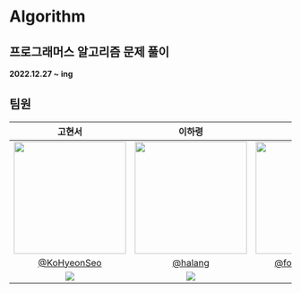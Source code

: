 # Algorithm

## 프로그래머스 알고리즘 문제 풀이

**2022.12.27 ~ ing**

## 팀원

|                                                                           고현서                                                                            |                                                                        이하령                                                                        |                                                                      도경원                                                                       |                                                                          문규민                                                                           |                                                                         신정훈                                                                          |
| :---------------------------------------------------------------------------------------------------------------------------------------------------------: | :--------------------------------------------------------------------------------------------------------------------------------------------------: | :-----------------------------------------------------------------------------------------------------------------------------------------------: | :-------------------------------------------------------------------------------------------------------------------------------------------------------: | :-----------------------------------------------------------------------------------------------------------------------------------------------------: |
|                   <a href="https://github.com/KoHyeonSeo"><img src="https://avatars.githubusercontent.com/u/76097749?v=4" width=200></a>                    |                  <a href="https://github.com/halang"><img src="https://avatars.githubusercontent.com/u/64428916?v=4" width=200></a>                  |            <a href="https://github.com/fortress43-dev"><img src="https://avatars.githubusercontent.com/u/81908835?v=4" width=200></a>             |                   <a href="https://github.com/Doorbals"><img src="https://avatars.githubusercontent.com/u/87385588?v=4" width=200></a>                    |                <a href="https://github.com/JasonShin10"><img src="https://avatars.githubusercontent.com/u/101558745?v=4" width=200></a>                 |
|                                                        [@KoHyeonSeo](https://github.com/KoHyeonSeo)                                                         |                                                      [@halang](https://github.com/haryung-lee)                                                       |                                               [@fortress43-dev](https://github.com/fortress43-dev)                                                |                                                         [@Doorbals](https://github.com/Doorbals)                                                          |                                                     [@JasonShin10](https://github.com/JasonShin10)                                                      |
| <a href="https://velog.io/@kohyeonseo1006" target="_blank"><img src="https://img.shields.io/badge/velog-20C997?style=flat&logo=velog&logoColor=white"/></a> | <a href="https://velog.io/@lhr4884" target="_blank"><img src="https://img.shields.io/badge/velog-20C997?style=flat&logo=velog&logoColor=white"/></a> | <a href="https://velog.io/@obdo" target="_blank"><img src="https://img.shields.io/badge/velog-20C997?style=flat&logo=velog&logoColor=white"/></a> | <a href="https://velog.io/@doorbals_512" target="_blank"><img src="https://img.shields.io/badge/velog-20C997?style=flat&logo=velog&logoColor=white"/></a> | <a href="https://velog.io/@sjason2680" target="_blank"><img src="https://img.shields.io/badge/velog-20C997?style=flat&logo=velog&logoColor=white"/></a> |
